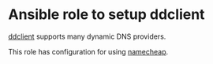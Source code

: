 # Ansible role to setup ddclient

[ddclient](https://ddclient.net/) supports many dynamic DNS providers.

This role has configuration for using [namecheap](https://www.namecheap.com/).
